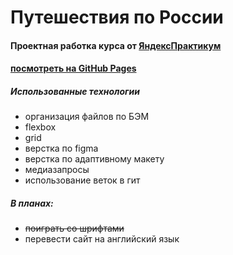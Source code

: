 # **Путешествия по России**

#### Проектная работка курса от [ЯндексПрактикум](https://practicum.yandex.ru)

#### [посмотреть на GitHub Pages](https://stdkvb.github.io/russian-travel/)

##### Использованные технологии
* организация файлов по БЭМ
* flexbox
* grid
* верстка по figma
* верстка по адаптивному макету
* медиазапросы
* использование веток в гит

##### В планах:
* ~~поиграть со шрифтами~~
* перевести сайт на английский язык


